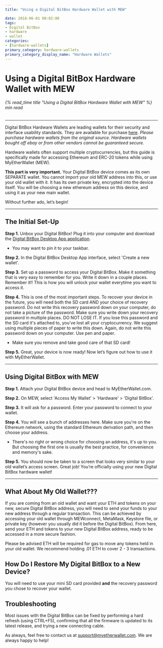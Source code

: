 ```yaml
---
title: "Using a Digital BitBox Hardware Wallet with MEW"

date: 2018-06-01 00:02:00
tags:
- Digital BitBox
- hardware
- wallet
categories:
- [hardware-wallets]
primary_category: hardware-wallets
primary_category_display_name: "Hardware Wallets"
---
```


# __Using a Digital BitBox Hardware Wallet with MEW__
###### {% read_time title "Using a Digital BitBox Hardware Wallet with MEW" %} min read
***

Digital BitBox Hardware Wallets are leading wallets for their security and interface usability standards. They are available for purchase [here][buyBitBox]. 
*Please purchase hardware wallets from the original source. Hardware wallets bought off ebay or from other vendors cannot be guaranteed secure.*

Hardware wallets often support multiple cryptocurrencies, but this guide is specifically made for accessing Ethereum and ERC-20 tokens while using MyEtherWallet (MEW). 

**This part is very important.** Your Digital BitBox device comes as its own SEPARATE wallet. You cannot import your old MEW address into this, or use your old wallet with it. It has its own private key, encrypted into the device itself. You will be choosing a new ethereum address on this device, and using it as your new main wallet.

Without further ado, let’s begin!

***

## __The Initial Set-Up__

**Step 1.** Unbox your Digital BitBox! Plug it into your computer and download the [Digital BitBox Desktop App application][BitBoxdl]. 
* You may want to pin it to your taskbar.

**Step 2.** In the Digital BitBox Desktop App interface, select 'Create a new wallet'. 

**Step 3.** Set up a password to access your Digital BitBox. Make it something that is very easy to remember for you. Write it down in a couple places. Remember it!! This is how you will unlock your wallet everytime you want to access it.  

**Step 4.** This is one of the most important steps. To recover your device in the future, you will need both the SD card AND your choice of recovery password. Do not write this recovery password down on your computer, do not take a picture of the password. Make sure you write down your recovery password in multiple places. DO NOT LOSE IT. If you lose this password and the SD card it's attached to, you’ve lost all your cryptocurrency. We suggest using multiple pieces of paper to write this down. Again, do not write this password down on your computer. Use pen and paper.
* Make sure you remove and take good care of that SD card! 

**Step 5.** Great, your device is now ready! Now let’s figure out how to use it with MyEtherWallet.

***

## __Using Digital BitBox with MEW__

**Step 1.** Attach your Digital BitBox device and head to MyEtherWallet.com.

**Step 2.** On MEW, select 'Access My Wallet' > 'Hardware' > 'Digital BitBox'.

**Step 3.** It will ask for a password. Enter your password to connect to your wallet.

**Step 4.** You will see a bunch of addresses here. Make sure you're on the Ethereum network, using the standard Ethereum derivation path, and then choose your address.
* There's no right or wrong choice for choosing an address, it's up to you. But choosing the first one is usually the best practice, for convenience and memory's sake.

**Step 5.**  You should now be taken to a screen that looks very similar to your old wallet’s access screen. Great job! You’re officially using your new Digital BitBox hardware wallet! 

***

## __What About My Old Wallet???__

If you are coming from an old wallet and want your ETH and tokens on your new, secure Digital BitBox address, you will need to send your funds to your new address through a regular transaction. This can be achieved by accessing your old wallet through MEWconnect, MetaMask, Keystore file, or private key (however you usually did it before the Digital BitBox). From here, send your ETH and tokens to your new Digital BitBox address, ready to be accessed in a more secure fashion.

Please be advised ETH will be required for gas to move any tokens held in your old wallet. We recommend holding .01 ETH to cover 2 - 3 transactions.

## __How Do I Restore My Digital BitBox to a New Device?__

You will need to use your mini SD card provided **and** the recovery password you chose to recover your wallet. 

## __Troubleshooting__

Most issues with the Digital BitBox can be fixed by performing a hard refresh (using CTRL+F5), confirming that all the firmware is updated to its latest release, and trying a new connecting cable. 
 
As always, feel free to contact us at support@myetherwallet.com. We are always happy to help!

[buyBitBox]: https://shiftcrypto.ch/?ref=mew
[mewkb]: https://kb.myetherwallet.com
[BitBoxdl]: https://shiftcrypto.ch/start